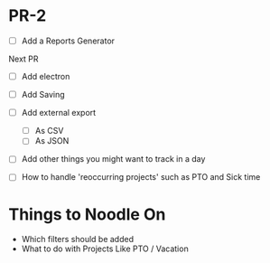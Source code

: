# PR-2

- [ ] Add a Reports Generator

Next PR

- [ ] Add electron
- [ ] Add Saving 
- [ ] Add external export
    - [ ] As CSV
    - [ ] As JSON
- [ ] Add other things you might want to track in a day
- [ ] How to handle 'reoccurring projects' such as PTO and Sick time 


# Things to Noodle On

- Which filters should be added
- What to do with Projects Like PTO / Vacation